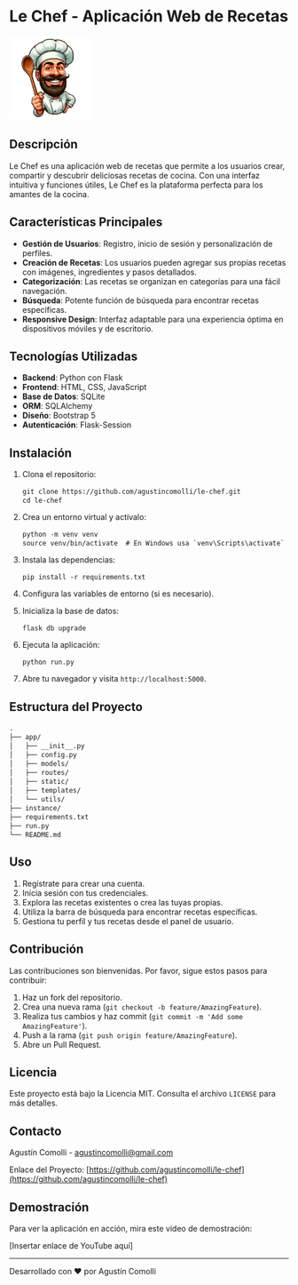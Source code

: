 # Le Chef - Aplicación Web de Recetas

<img src="app/static/images/le-chef.webp" alt="Logo de Le Chef" width="150px">


## Descripción

Le Chef es una aplicación web de recetas que permite a los usuarios crear, compartir y descubrir deliciosas recetas de cocina. Con una interfaz intuitiva y funciones útiles, Le Chef es la plataforma perfecta para los amantes de la cocina.

## Características Principales

- **Gestión de Usuarios**: Registro, inicio de sesión y personalización de perfiles.
- **Creación de Recetas**: Los usuarios pueden agregar sus propias recetas con imágenes, ingredientes y pasos detallados.
- **Categorización**: Las recetas se organizan en categorías para una fácil navegación.
- **Búsqueda**: Potente función de búsqueda para encontrar recetas específicas.
- **Responsive Design**: Interfaz adaptable para una experiencia óptima en dispositivos móviles y de escritorio.

## Tecnologías Utilizadas

- **Backend**: Python con Flask
- **Frontend**: HTML, CSS, JavaScript
- **Base de Datos**: SQLite
- **ORM**: SQLAlchemy
- **Diseño**: Bootstrap 5
- **Autenticación**: Flask-Session

## Instalación

1. Clona el repositorio:
   ```
   git clone https://github.com/agustincomolli/le-chef.git
   cd le-chef
   ```

2. Crea un entorno virtual y actívalo:
   ```
   python -m venv venv
   source venv/bin/activate  # En Windows usa `venv\Scripts\activate`
   ```

3. Instala las dependencias:
   ```
   pip install -r requirements.txt
   ```

4. Configura las variables de entorno (si es necesario).

5. Inicializa la base de datos:
   ```
   flask db upgrade
   ```

6. Ejecuta la aplicación:
   ```
   python run.py
   ```

7. Abre tu navegador y visita `http://localhost:5000`.

## Estructura del Proyecto

```
.
├── app/
│   ├── __init__.py
│   ├── config.py
│   ├── models/
│   ├── routes/
│   ├── static/
│   ├── templates/
│   └── utils/
├── instance/
├── requirements.txt
├── run.py
└── README.md
```

## Uso

1. Regístrate para crear una cuenta.
2. Inicia sesión con tus credenciales.
3. Explora las recetas existentes o crea las tuyas propias.
4. Utiliza la barra de búsqueda para encontrar recetas específicas.
5. Gestiona tu perfil y tus recetas desde el panel de usuario.

## Contribución

Las contribuciones son bienvenidas. Por favor, sigue estos pasos para contribuir:

1. Haz un fork del repositorio.
2. Crea una nueva rama (`git checkout -b feature/AmazingFeature`).
3. Realiza tus cambios y haz commit (`git commit -m 'Add some AmazingFeature'`).
4. Push a la rama (`git push origin feature/AmazingFeature`).
5. Abre un Pull Request.

## Licencia

Este proyecto está bajo la Licencia MIT. Consulta el archivo `LICENSE` para más detalles.

## Contacto

Agustín Comolli - [agustincomolli@gmail.com](mailto:tu-email@example.com)

Enlace del Proyecto: [https://github.com/agustincomolli/le-chef](https://github.com/agustincomolli/le-chef)

## Demostración

Para ver la aplicación en acción, mira este video de demostración:

[Insertar enlace de YouTube aquí]

---

Desarrollado con ❤️ por Agustín Comolli